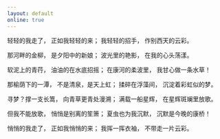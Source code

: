 ```yaml
---
layout: default
online: true
---
```


轻轻的我走了，
正如我轻轻的来；
我轻轻的招手，
作别西天的云彩。

那河畔的金柳，
是夕阳中的新娘；
波光里的艳影，
在我的心头荡漾。

软泥上的青荇，
油油的在水底招摇；
在康河的柔波里，
我甘心做一条水草！

那榆荫下的一潭，
不是清泉，是天上虹；
揉碎在浮藻间，
沉淀着彩虹似的梦。

寻梦？撑一支长篙，
向青草更青处漫溯；
满载一船星辉，
在星辉斑斓里放歌。

但我不能放歌，
悄悄是别离的笙箫；
夏虫也为我沉默，
沉默是今晚的康桥！

悄悄的我走了，
正如我悄悄的来；
我挥一挥衣袖，
不带走一片云彩。

